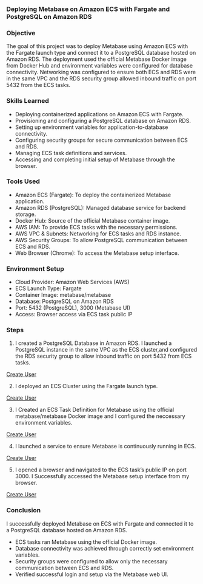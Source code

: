 ### Deploying Metabase on Amazon ECS with Fargate and PostgreSQL on Amazon RDS

### Objective
The goal of this project was to deploy Metabase using Amazon ECS with the Fargate launch type and connect it to a PostgreSQL database hosted on Amazon RDS. The deployment used the official Metabase Docker image from Docker Hub and environment variables were configured for database connectivity. Networking was configured to ensure both ECS and RDS were in the same VPC and the RDS security group allowed inbound traffic on port 5432 from the ECS tasks.

### Skills Learned
- Deploying containerized applications on Amazon ECS with Fargate.
- Provisioning and configuring a PostgreSQL database on Amazon RDS.
- Setting up environment variables for application-to-database connectivity.
- Configuring security groups for secure communication between ECS and RDS.
- Managing ECS task definitions and services.
- Accessing and completing initial setup of Metabase through the browser.

### Tools Used
- Amazon ECS (Fargate): To deploy the containerized Metabase application.
- Amazon RDS (PostgreSQL): Managed database service for backend storage.
- Docker Hub: Source of the official Metabase container image.
- AWS IAM: To provide ECS tasks with the necessary permissions.
- AWS VPC & Subnets: Networking for ECS tasks and RDS instance.
- AWS Security Groups: To allow PostgreSQL communication between ECS and RDS.
- Web Browser (Chrome): To access the Metabase setup interface.

### Environment Setup
- Cloud Provider: Amazon Web Services (AWS)
- ECS Launch Type: Fargate
- Container Image: metabase/metabase
- Database: PostgreSQL on Amazon RDS
- Port: 5432 (PostgreSQL), 3000 (Metabase UI)
- Access: Browser access via ECS task public IP

### Steps
1. I created a PostgreSQL Database in Amazon RDS. I launched a PostgreSQL instance in the same VPC as the ECS cluster,and configured the RDS security group to allow inbound traffic on port 5432 from ECS tasks.

  [Create User](./screenshots/image1.png)

2. I deployed an ECS Cluster using the Fargate launch type.

  [Create User](./screenshots/image2.png)

3. I Created an ECS Task Definition for Metabase using the official metabase/metabase Docker image and I configured the neccessary environment variables.

  [Create User](./screenshots/image3.png)

4. I launched a service to ensure Metabase is continuously running in ECS.

  [Create User](./screenshots/image4.png)

5. I opened a browser and navigated to the ECS task’s public IP on port 3000. I Successfully accessed the Metabase setup interface from my browser.

  [Create User](./screenshots/image5.png)

  ### Conclusion 
I successfully deployed Metabase on ECS with Fargate and connected it to a PostgreSQL database hosted on Amazon RDS.
- ECS tasks ran Metabase using the official Docker image.
- Database connectivity was achieved through correctly set environment variables.
- Security groups were configured to allow only the necessary communication between ECS and RDS.
- Verified successful login and setup via the Metabase web UI.
